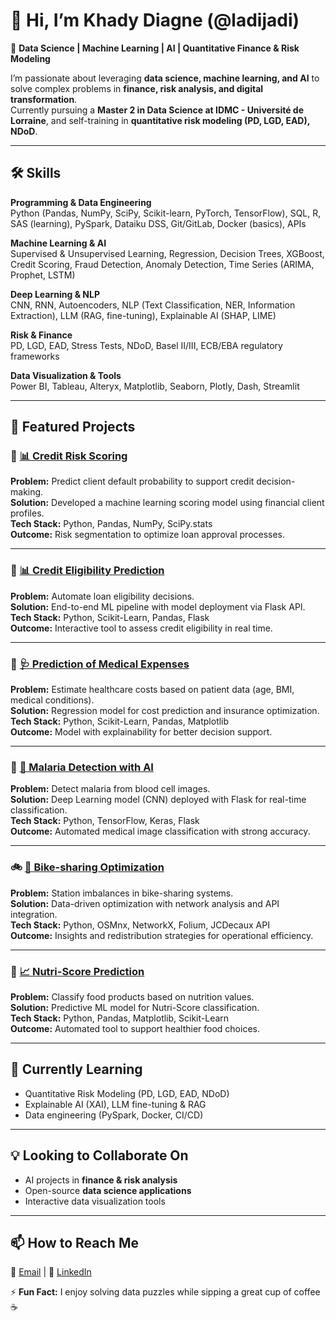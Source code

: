 # 👋 Hi, I’m Khady Diagne (@ladijadi)

🎯 **Data Science | Machine Learning | AI | Quantitative Finance & Risk Modeling**

I’m passionate about leveraging **data science, machine learning, and AI** to solve complex problems in **finance, risk analysis, and digital transformation**.  
Currently pursuing a **Master 2 in Data Science at IDMC - Université de Lorraine**, and self-training in **quantitative risk modeling (PD, LGD, EAD), NDoD**.

---

## 🛠️ Skills

**Programming & Data Engineering**  
Python (Pandas, NumPy, SciPy, Scikit-learn, PyTorch, TensorFlow), SQL, R, SAS (learning), PySpark, Dataiku DSS, Git/GitLab, Docker (basics), APIs  

**Machine Learning & AI**  
Supervised & Unsupervised Learning, Regression, Decision Trees, XGBoost, Credit Scoring, Fraud Detection, Anomaly Detection, Time Series (ARIMA, Prophet, LSTM)  

**Deep Learning & NLP**  
CNN, RNN, Autoencoders, NLP (Text Classification, NER, Information Extraction), LLM (RAG, fine-tuning), Explainable AI (SHAP, LIME)  

**Risk & Finance**  
PD, LGD, EAD, Stress Tests, NDoD, Basel II/III, ECB/EBA regulatory frameworks  

**Data Visualization & Tools**  
Power BI, Tableau, Alteryx, Matplotlib, Seaborn, Plotly, Dash, Streamlit  

---

## 🚀 Featured Projects

### 🏦 [📊 Credit Risk Scoring](https://github.com/ladijadi/Projet_Scoring)
**Problem:** Predict client default probability to support credit decision-making.  
**Solution:** Developed a machine learning scoring model using financial client profiles.  
**Tech Stack:** Python, Pandas, NumPy, SciPy.stats  
**Outcome:** Risk segmentation to optimize loan approval processes.  

---

### 🏦 [📊 Credit Eligibility Prediction](https://github.com/ladijadi/Prediction_eligibilite_credit_banque)
**Problem:** Automate loan eligibility decisions.  
**Solution:** End-to-end ML pipeline with model deployment via Flask API.  
**Tech Stack:** Python, Scikit-Learn, Pandas, Flask  
**Outcome:** Interactive tool to assess credit eligibility in real time.  

---

### 🏥 [🩺 Prediction of Medical Expenses](https://github.com/ladijadi/prediction_frais_medicaux/blob/main/notebook.ipynb)
**Problem:** Estimate healthcare costs based on patient data (age, BMI, medical conditions).  
**Solution:** Regression model for cost prediction and insurance optimization.  
**Tech Stack:** Python, Scikit-Learn, Pandas, Matplotlib  
**Outcome:** Model with explainability for better decision support.  

---

### 🦟 [🦠 Malaria Detection with AI](https://github.com/ladijadi/Application-IA-Malaria)
**Problem:** Detect malaria from blood cell images.  
**Solution:** Deep Learning model (CNN) deployed with Flask for real-time classification.  
**Tech Stack:** Python, TensorFlow, Keras, Flask  
**Outcome:** Automated medical image classification with strong accuracy.  

---

### 🚲 [🚴 Bike-sharing Optimization](https://github.com/ladijadi/bike-sharing-optimization)
**Problem:** Station imbalances in bike-sharing systems.  
**Solution:** Data-driven optimization with network analysis and API integration.  
**Tech Stack:** Python, OSMnx, NetworkX, Folium, JCDecaux API  
**Outcome:** Insights and redistribution strategies for operational efficiency.  

---

### 🍏 [📈 Nutri-Score Prediction](https://github.com/ladijadi/nutri-score-prediction)
**Problem:** Classify food products based on nutrition values.  
**Solution:** Predictive ML model for Nutri-Score classification.  
**Tech Stack:** Python, Pandas, Matplotlib, Scikit-Learn  
**Outcome:** Automated tool to support healthier food choices.  

---

## 🌱 Currently Learning
- Quantitative Risk Modeling (PD, LGD, EAD, NDoD)  
- Explainable AI (XAI), LLM fine-tuning & RAG  
- Data engineering (PySpark, Docker, CI/CD)  

---

## 💡 Looking to Collaborate On
- AI projects in **finance & risk analysis**  
- Open-source **data science applications**  
- Interactive data visualization tools  

---

## 📫 How to Reach Me
📧 [Email](mailto:khadydiagne18@gmail.com) | 💼 [LinkedIn](https://www.linkedin.com/in/khady-diagne-datascientist/)  

⚡ **Fun Fact:** I enjoy solving data puzzles while sipping a great cup of coffee ☕

